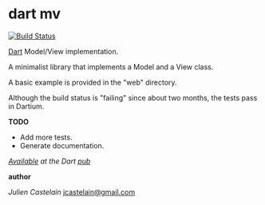 dart mv
==========

[![Build Status](https://drone.io/github.com/julien/dart_mv/status.png)](https://drone.io/github.com/julien/dart_mv/latest)

[Dart](http://www.dartlang.org) Model/View implementation.

A minimalist library that implements a Model and a View class.

A basic example is provided in the "web" directory.

Although the build status is "failing" since about two months,
the tests pass in Dartium.

**TODO**
- Add more tests.
- Generate documentation.

*[Available](http://pub.dartlang.org/packages/dart_mv) at the Dart [pub](http://pub.dartlang.org)*

**author**

*Julien Castelain* <jcastelain@gmail.com>
